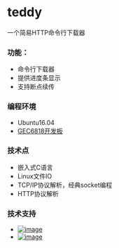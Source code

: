 # teddy
一个简易HTTP命令行下载器

### 功能：
* 命令行下载器
* 提供进度条显示
* 支持断点续传
 
### 编程环境
* Ubuntu16.04
* [GEC6818开发板](https://weidian.com/item.html?itemID=2167617741)

### 技术点
* 嵌入式C语言
* Linux文件IO
* TCP/IP协议解析，经典socket编程
* HTTP协议解析
 
### 技术支持
* <a href="https://weidian.com/?userid=260920190">![image](https://github.com/vincent040/lab/blob/master/resources/weidian.jpg?raw=true)
* <a href="//shang.qq.com/wpa/qunwpa?idkey=bc2c3338276a40ac72131230ad041a00c60a2fe45172ab6b9a93fea44cf0e6fa">![image](https://github.com/vincent040/lab/blob/master/resources/QQ_qun.png?raw=true) 
